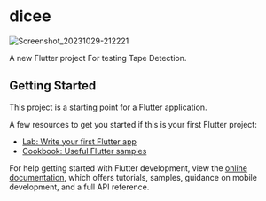 # dicee
![Screenshot_20231029-212221](https://github.com/Imran-227/dicee/assets/128098964/b963f8e1-aab1-40e1-ae9a-fdbf018c0a01)

A new Flutter project For testing Tape Detection.

## Getting Started

This project is a starting point for a Flutter application.

A few resources to get you started if this is your first Flutter project:

- [Lab: Write your first Flutter app](https://docs.flutter.dev/get-started/codelab)
- [Cookbook: Useful Flutter samples](https://docs.flutter.dev/cookbook)

For help getting started with Flutter development, view the
[online documentation](https://docs.flutter.dev/), which offers tutorials,
samples, guidance on mobile development, and a full API reference.
